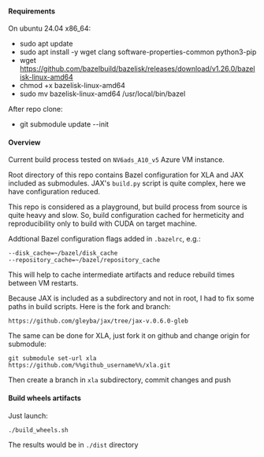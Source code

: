 #### Requirements

On ubuntu 24.04 x86_64:

- sudo apt update
- sudo apt install -y wget clang software-properties-common python3-pip
- wget https://github.com/bazelbuild/bazelisk/releases/download/v1.26.0/bazelisk-linux-amd64
- chmod +x bazelisk-linux-amd64
- sudo mv bazelisk-linux-amd64 /usr/local/bin/bazel

After repo clone:

- git submodule update --init

#### Overview

Current build process tested on `NV6ads_A10_v5` Azure VM instance.

Root directory of this repo contains Bazel configuration for XLA and JAX included as submodules.
JAX's `build.py` script is quite complex, here we have configuration reduced.

This repo is considered as a playground, but build process from source is quite heavy and slow.
So, build configuration cached for hermeticity and reproducibility only to build with CUDA on target machine.

Addtional Bazel configuration flags added in `.bazelrc`, e.g.:

    --disk_cache=~/bazel/disk_cache
    --repository_cache=~/bazel/repository_cache

This will help to cache intermediate artifacts and reduce rebuild times between VM restarts. 

Because JAX is included as a subdirectory and not in root, I had to fix some paths in build scripts.
Here is the fork and branch:

    https://github.com/gleyba/jax/tree/jax-v.0.6.0-gleb

The same can be done for XLA, just fork it on github and change origin for submodule:

    git submodule set-url xla https://github.com/%%github_username%%/xla.git

Then create a branch in `xla` subdirectory, commit changes and push

#### Build wheels artifacts

Just launch:

    ./build_wheels.sh

The results would be in `./dist` directory
